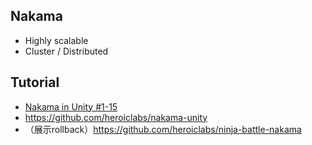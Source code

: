 ## Nakama

- Highly scalable
- Cluster / Distributed

## Tutorial

- [Nakama in Unity #1-15](https://www.youtube.com/watch?v=-ZpmZo6ZvIo&list=PLOAExZcDNj9tut2gSUlw46OKK4iB--uW1)
- https://github.com/heroiclabs/nakama-unity
- （展示rollback）https://github.com/heroiclabs/ninja-battle-nakama